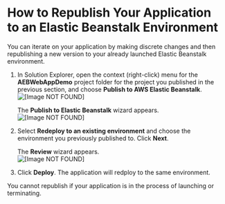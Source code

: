 # How to Republish Your Application to an Elastic Beanstalk Environment<a name="deployment-beanstalk-republish"></a>

You can iterate on your application by making discrete changes and then republishing a new version to your already launched Elastic Beanstalk environment\.

1. In Solution Explorer, open the context \(right\-click\) menu for the **AEBWebAppDemo** project folder for the project you published in the previous section, and choose **Publish to AWS Elastic Beanstalk**\.  
![\[Image NOT FOUND\]](http://docs.aws.amazon.com/toolkit-for-visual-studio/latest/user-guide/images/tkv-publish-to-aws-console.png)

   The **Publish to Elastic Beanstalk** wizard appears\.  
![\[Image NOT FOUND\]](http://docs.aws.amazon.com/toolkit-for-visual-studio/latest/user-guide/images/tkv-aeb-wizard-app-console2.png)

1. Select **Redeploy to an existing environment** and choose the environment you previously published to\. Click **Next**\.

   The **Review** wizard appears\.  
![\[Image NOT FOUND\]](http://docs.aws.amazon.com/toolkit-for-visual-studio/latest/user-guide/images/tkv-aeb-wizard-app-review.png)

1. Click **Deploy**\. The application will redploy to the same environment\.

You cannot republish if your application is in the process of launching or terminating\.